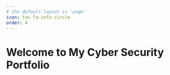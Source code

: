 ```yaml
---
# the default layout is 'page'
icon: fas fa-info-circle
order: 4
---
```


# Welcome to My Cyber Security Portfolio
